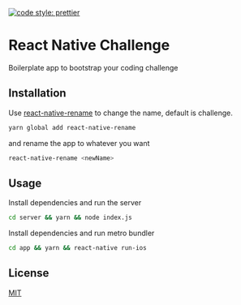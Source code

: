 [![code style: prettier](https://img.shields.io/badge/code_style-prettier-ff69b4.svg?style=flat-square)](https://github.com/prettier/prettier)

# React Native Challenge

Boilerplate app to bootstrap your coding challenge

## Installation

Use [react-native-rename](https://github.com/junedomingo/react-native-rename) to change the name, default is challenge.

```bash
yarn global add react-native-rename
```

and rename the app to whatever you want

```bash
react-native-rename <newName>
```

## Usage

Install dependencies and run the server

```bash
cd server && yarn && node index.js
```

Install dependencies and run metro bundler

```bash
cd app && yarn && react-native run-ios
```

## License
[MIT](https://choosealicense.com/licenses/mit/)
